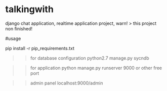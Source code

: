 talkingwith
===========

django chat application, realtime application project, warn! > this project non finished!

#usage

pip install -r pip_requirements.txt

>>for database configuration
python2.7 manage.py sycndb

>>for application
python manage.py runserver 9000 or other free port

>>admin panel
localhost:9000/admin


